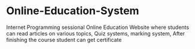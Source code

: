 # Online-Education-System
Internet Programming sessional
Online Education Website where students can read articles on various topics, Quiz systems, marking system, After finishing the course student can get certificate
